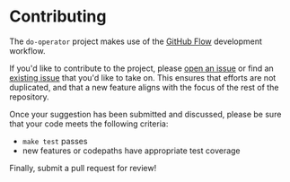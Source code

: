 # Contributing

The `do-operator` project makes use of the [GitHub Flow](https://guides.github.com/introduction/flow/) development workflow.

If you'd like to contribute to the project, please [open an issue](https://github.com/digitalocean/do-operator/issues/new) or find an [existing issue](https://github.com/digitalocean/do-operator/issues) that you'd like to take on.
This ensures that efforts are not duplicated, and that a new feature aligns with the focus of the rest of the repository.

Once your suggestion has been submitted and discussed, please be sure that your code meets the following criteria:
  - `make test` passes
  - new features or codepaths have appropriate test coverage

Finally, submit a pull request for review!
